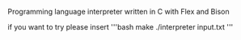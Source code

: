 Programming language interpreter written in C with Flex and Bison

if you want to try please insert
'''bash
make
./interpreter input.txt
'''